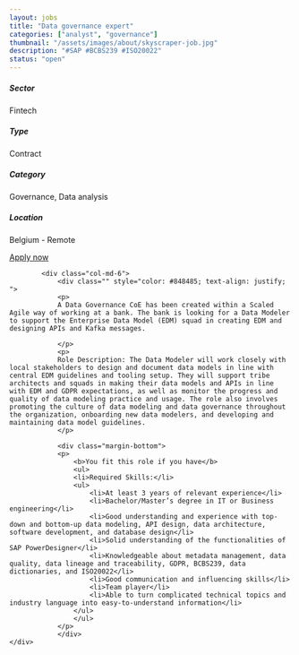 ```yaml
---
layout: jobs
title: "Data governance expert"
categories: ["analyst", "governance"]
thumbnail: "/assets/images/about/skyscraper-job.jpg"
description: "#SAP #BCBS239 #ISO20022"
status: "open"
---
```




<section class="section about overflow-hidden margin-bottom">
	<div class="container">
		<div class="row">
			<div class="col-lg-4" style="text-align: left;">
				<h5 class="text-color font-weight-bold mb-2">Sector</h5>
					<p>Fintech</p>
				<h5 class="text-color font-weight-bold mb-2">Type</h5>
					<p>Contract</p>
				<h5 class="text-color font-weight-bold mb-2">Category</h5>
					<p>Governance, Data analysis</p>
				<h5 class="text-color font-weight-bold mb-2">Location</h5>
					<p>Belgium - Remote</p>
					<a href="mailto:jobs@amethix.com?subject=Job Application Data Governance Expert" class="btn btn-primary text-uppercase margin-top">Apply now</a>
			</div>

			<div class="col-md-6">
				<div class="" style="color: #848485; text-align: justify; ">
				<p>
				A Data Governance CoE has been created within a Scaled Agile way of working at a bank. The bank is looking for a Data Modeler to support the Enterprise Data Model (EDM) squad in creating EDM and designing APIs and Kafka messages.

				</p>
				<p>
				Role Description: The Data Modeler will work closely with local stakeholders to design and document data models in line with central EDM guidelines and tooling setup. They will support tribe architects and squads in making their data models and APIs in line with EDM and GDPR expectations, as well as monitor the progress and quality of data modeling practice and usage. The role also involves promoting the culture of data modeling and data governance throughout the organization, onboarding new data modelers, and developing and maintaining data model guidelines.
				</p>

				<div class="margin-bottom">
				<p>
					<b>You fit this role if you have</b>
					<ul>
					<li>Required Skills:</li>
					<ul>
						<li>At least 3 years of relevant experience</li>
						<li>Bachelor/Master’s degree in IT or Business engineering</li>
						<li>Good understanding and experience with top-down and bottom-up data modeling, API design, data architecture, software development, and database design</li>
						<li>Solid understanding of the functionalities of SAP PowerDesigner</li>
						<li>Knowledgeable about metadata management, data quality, data lineage and traceability, GDPR, BCBS239, data dictionaries, and ISO20022</li>
						<li>Good communication and influencing skills</li>
						<li>Team player</li>
						<li>Able to turn complicated technical topics and industry language into easy-to-understand information</li>
					</ul>
					</ul>
				</p>
				</div>
	</div>
</div>
